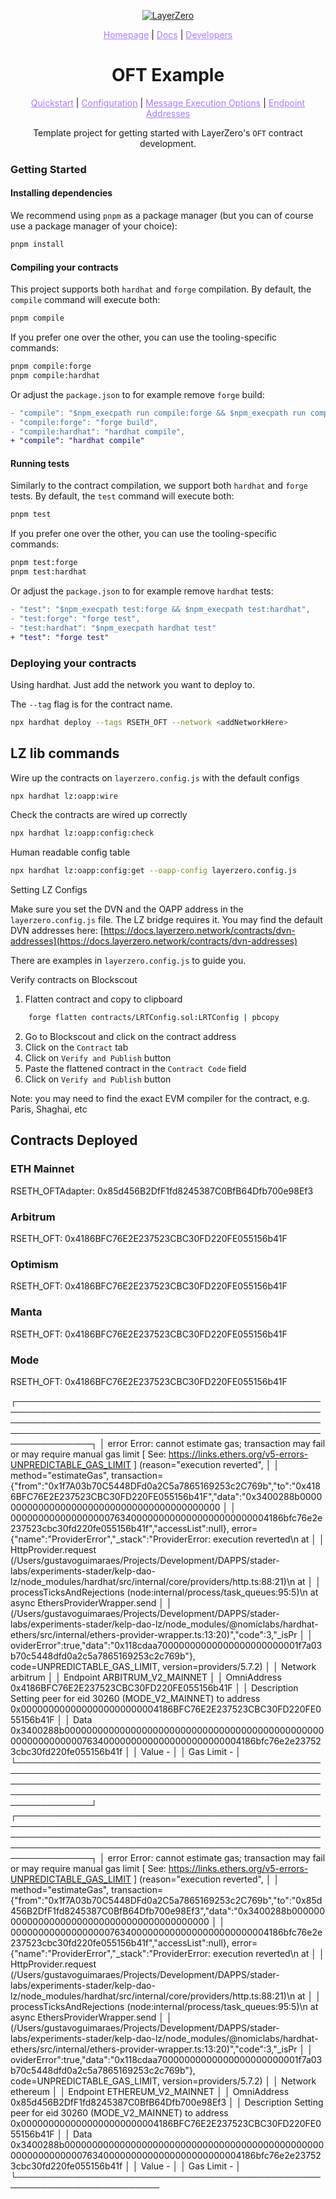 <p align="center">
  <a href="https://layerzero.network">
    <img alt="LayerZero" style="max-width: 500px" src="https://d3a2dpnnrypp5h.cloudfront.net/bridge-app/lz.png"/>
  </a>
</p>

<p align="center">
  <a href="https://layerzero.network" style="color: #a77dff">Homepage</a> | <a href="https://docs.layerzero.network/" style="color: #a77dff">Docs</a> | <a href="https://layerzero.network/developers" style="color: #a77dff">Developers</a>
</p>

<h1 align="center">OFT Example</h1>

<p align="center">
  <a href="https://docs.layerzero.network/contracts/oft" style="color: #a77dff">Quickstart</a> | <a href="https://docs.layerzero.network/contracts/oapp-configuration" style="color: #a77dff">Configuration</a> | <a href="https://docs.layerzero.network/contracts/options" style="color: #a77dff">Message Execution Options</a> | <a href="https://docs.layerzero.network/contracts/endpoint-addresses" style="color: #a77dff">Endpoint Addresses</a>
</p>

<p align="center">Template project for getting started with LayerZero's <code>OFT</code> contract development.</p>

### Getting Started

#### Installing dependencies

We recommend using `pnpm` as a package manager (but you can of course use a package manager of your choice):

```bash
pnpm install
```

#### Compiling your contracts

This project supports both `hardhat` and `forge` compilation. By default, the `compile` command will execute both:

```bash
pnpm compile
```

If you prefer one over the other, you can use the tooling-specific commands:

```bash
pnpm compile:forge
pnpm compile:hardhat
```

Or adjust the `package.json` to for example remove `forge` build:

```diff
- "compile": "$npm_execpath run compile:forge && $npm_execpath run compile:hardhat",
- "compile:forge": "forge build",
- "compile:hardhat": "hardhat compile",
+ "compile": "hardhat compile"
```

#### Running tests

Similarly to the contract compilation, we support both `hardhat` and `forge` tests. By default, the `test` command will execute both:

```bash
pnpm test
```

If you prefer one over the other, you can use the tooling-specific commands:

```bash
pnpm test:forge
pnpm test:hardhat
```

Or adjust the `package.json` to for example remove `hardhat` tests:

```diff
- "test": "$npm_execpath test:forge && $npm_execpath test:hardhat",
- "test:forge": "forge test",
- "test:hardhat": "$npm_execpath hardhat test"
+ "test": "forge test"
```

### Deploying your contracts

Using hardhat. Just add the network you want to deploy to.

The `--tag` flag is for the contract name.

```bash
npx hardhat deploy --tags RSETH_OFT --network <addNetworkHere>
```

## LZ lib commands

Wire up the contracts on `layerzero.config.js` with the default configs

```bash
npx hardhat lz:oapp:wire
```

Check the contracts are wired up correctly

```bash
npx hardhat lz:oapp:config:check
```

Human readable config table

```bash
npx hardhat lz:oapp:config:get --oapp-config layerzero.config.js
```

Setting LZ Configs

Make sure you set the DVN and the OAPP address in the `layerzero.config.js` file. The LZ bridge requires it. You may find the default DVN addresses here: [https://docs.layerzero.network/contracts/dvn-addresses](https://docs.layerzero.network/contracts/dvn-addresses)

There are examples in `layerzero.config.js` to guide you.

Verify contracts on Blockscout

1. Flatten contract and copy to clipboard

```bash
    forge flatten contracts/LRTConfig.sol:LRTConfig | pbcopy
```

2. Go to Blockscout and click on the contract address
3. Click on the `Contract` tab
4. Click on `Verify and Publish` button
5. Paste the flattened contract in the `Contract Code` field
6. Click on `Verify and Publish` button

Note: you may need to find the exact EVM compiler for the contract, e.g. Paris, Shaghai, etc

## Contracts Deployed

### ETH Mainnet

RSETH_OFTAdapter: 0x85d456B2DfF1fd8245387C0BfB64Dfb700e98Ef3

### Arbitrum

RSETH_OFT: 0x4186BFC76E2E237523CBC30FD220FE055156b41F

### Optimism

RSETH_OFT: 0x4186BFC76E2E237523CBC30FD220FE055156b41F

### Manta

RSETH_OFT: 0x4186BFC76E2E237523CBC30FD220FE055156b41F

### Mode

RSETH_OFT: 0x4186BFC76E2E237523CBC30FD220FE055156b41F







┌────────────────────────────────────────────────────────────────────────────────────────────────────────────────────────────────────────────────────────────────────────────────────────────────────────────────────┐
│ error        Error: cannot estimate gas; transaction may fail or may require manual gas limit [ See: https://links.ethers.org/v5-errors-UNPREDICTABLE_GAS_LIMIT ] (reason="execution reverted",                    │
│              method="estimateGas", transaction={"from":"0x1f7A03b70C5448DFd0a2C5a7865169253c2C769b","to":"0x4186BFC76E2E237523CBC30FD220FE055156b41F","data":"0x3400288b000000000000000000000000000000000000000000 │
│              00000000000000000076340000000000000000000000004186bfc76e2e237523cbc30fd220fe055156b41f","accessList":null}, error={"name":"ProviderError","_stack":"ProviderError: execution reverted\n    at         │
│              HttpProvider.request (/Users/gustavoguimaraes/Projects/Development/DAPPS/stader-labs/experiments-stader/kelp-dao-lz/node_modules/hardhat/src/internal/core/providers/http.ts:88:21)\n    at           │
│              processTicksAndRejections (node:internal/process/task_queues:95:5)\n    at async EthersProviderWrapper.send                                                                                           │
│              (/Users/gustavoguimaraes/Projects/Development/DAPPS/stader-labs/experiments-stader/kelp-dao-lz/node_modules/@nomiclabs/hardhat-ethers/src/internal/ethers-provider-wrapper.ts:13:20)","code":3,"_isPr │
│              oviderError":true,"data":"0x118cdaa70000000000000000000000001f7a03b70c5448dfd0a2c5a7865169253c2c769b"}, code=UNPREDICTABLE_GAS_LIMIT, version=providers/5.7.2)                                        │
│ Network      arbitrum                                                                                                                                                                                              │
│ Endpoint     ARBITRUM_V2_MAINNET                                                                                                                                                                                   │
│ OmniAddress  0x4186BFC76E2E237523CBC30FD220FE055156b41F                                                                                                                                                            │
│ Description  Setting peer for eid 30260 (MODE_V2_MAINNET) to address 0x0000000000000000000000004186BFC76E2E237523CBC30FD220FE055156b41F                                                                            │
│ Data         0x3400288b00000000000000000000000000000000000000000000000000000000000076340000000000000000000000004186bfc76e2e237523cbc30fd220fe055156b41f                                                            │
│ Value        -                                                                                                                                                                                                     │
│ Gas Limit    -                                                                                                                                                                                                     │
└────────────────────────────────────────────────────────────────────────────────────────────────────────────────────────────────────────────────────────────────────────────────────────────────────────────────────┘
┌────────────────────────────────────────────────────────────────────────────────────────────────────────────────────────────────────────────────────────────────────────────────────────────────────────────────────┐
│ error        Error: cannot estimate gas; transaction may fail or may require manual gas limit [ See: https://links.ethers.org/v5-errors-UNPREDICTABLE_GAS_LIMIT ] (reason="execution reverted",                    │
│              method="estimateGas", transaction={"from":"0x1f7A03b70C5448DFd0a2C5a7865169253c2C769b","to":"0x85d456B2DfF1fd8245387C0BfB64Dfb700e98Ef3","data":"0x3400288b000000000000000000000000000000000000000000 │
│              00000000000000000076340000000000000000000000004186bfc76e2e237523cbc30fd220fe055156b41f","accessList":null}, error={"name":"ProviderError","_stack":"ProviderError: execution reverted\n    at         │
│              HttpProvider.request (/Users/gustavoguimaraes/Projects/Development/DAPPS/stader-labs/experiments-stader/kelp-dao-lz/node_modules/hardhat/src/internal/core/providers/http.ts:88:21)\n    at           │
│              processTicksAndRejections (node:internal/process/task_queues:95:5)\n    at async EthersProviderWrapper.send                                                                                           │
│              (/Users/gustavoguimaraes/Projects/Development/DAPPS/stader-labs/experiments-stader/kelp-dao-lz/node_modules/@nomiclabs/hardhat-ethers/src/internal/ethers-provider-wrapper.ts:13:20)","code":3,"_isPr │
│              oviderError":true,"data":"0x118cdaa70000000000000000000000001f7a03b70c5448dfd0a2c5a7865169253c2c769b"}, code=UNPREDICTABLE_GAS_LIMIT, version=providers/5.7.2)                                        │
│ Network      ethereum                                                                                                                                                                                              │
│ Endpoint     ETHEREUM_V2_MAINNET                                                                                                                                                                                   │
│ OmniAddress  0x85d456B2DfF1fd8245387C0BfB64Dfb700e98Ef3                                                                                                                                                            │
│ Description  Setting peer for eid 30260 (MODE_V2_MAINNET) to address 0x0000000000000000000000004186BFC76E2E237523CBC30FD220FE055156b41F                                                                            │
│ Data         0x3400288b00000000000000000000000000000000000000000000000000000000000076340000000000000000000000004186bfc76e2e237523cbc30fd220fe055156b41f                                                            │
│ Value        -                                                                                                                                                                                                     │
│ Gas Limit    -                                                                                                                                                                                                     │
└─────────────────────────────────────────────────────────────────────────
